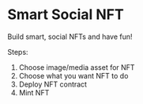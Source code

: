 # Smart Social NFT

Build smart, social NFTs and have fun!

Steps:
1. Choose image/media asset for NFT
2. Choose what you want NFT to do
3. Deploy NFT contract
4. Mint NFT


